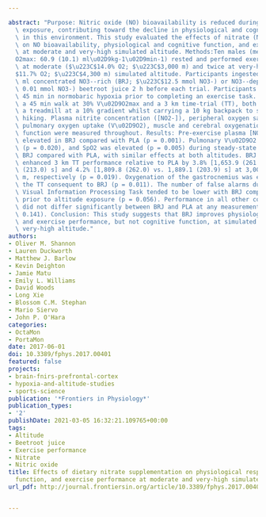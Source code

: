 ---
abstract: "Purpose: Nitric oxide (NO) bioavailability is reduced during acute altitude\
  \ exposure, contributing toward the decline in physiological and cognitive function\
  \ in this environment. This study evaluated the effects of nitrate (NO3-) supplementation\
  \ on NO bioavailability, physiological and cognitive function, and exercise performance\
  \ at moderate and very-high simulated altitude. Methods:Ten males (mean (SD): V\u02D9\
  O2max: 60.9 (10.1) ml\u02D9kg-1\u02D9min-1) rested and performed exercise twice\
  \ at moderate ($\u223C$14.0% O2; $\u223C$3,000 m) and twice at very-high ($\u223C\
  $11.7% O2; $\u223C$4,300 m) simulated altitude. Participants ingested either 140\
  \ ml concentrated NO3--rich (BRJ; $\u223C$12.5 mmol NO3-) or NO3--deplete (PLA;\
  \ 0.01 mmol NO3-) beetroot juice 2 h before each trial. Participants rested for\
  \ 45 min in normobaric hypoxia prior to completing an exercise task. Exercise comprised\
  \ a 45 min walk at 30% V\u02D9O2max and a 3 km time-trial (TT), both conducted on\
  \ a treadmill at a 10% gradient whilst carrying a 10 kg backpack to simulate altitude\
  \ hiking. Plasma nitrite concentration ([NO2-]), peripheral oxygen saturation (SpO2),\
  \ pulmonary oxygen uptake (V\u02D9O2), muscle and cerebral oxygenation, and cognitive\
  \ function were measured throughout. Results: Pre-exercise plasma [NO2-] was significantly\
  \ elevated in BRJ compared with PLA (p = 0.001). Pulmonary V\u02D9O2 was reduced\
  \ (p = 0.020), and SpO2 was elevated (p = 0.005) during steady-state exercise in\
  \ BRJ compared with PLA, with similar effects at both altitudes. BRJ supplementation\
  \ enhanced 3 km TT performance relative to PLA by 3.8% [1,653.9 (261.3) vs. 1718.7\
  \ (213.0) s] and 4.2% [1,809.8 (262.0) vs. 1,889.1 (203.9) s] at 3,000 and 4,300\
  \ m, respectively (p = 0.019). Oxygenation of the gastrocnemius was elevated during\
  \ the TT consequent to BRJ (p = 0.011). The number of false alarms during the Rapid\
  \ Visual Information Processing Task tended to be lower with BRJ compared with PLA\
  \ prior to altitude exposure (p = 0.056). Performance in all other cognitive tasks\
  \ did not differ significantly between BRJ and PLA at any measurement point (p \u2265\
  \ 0.141). Conclusion: This study suggests that BRJ improves physiological function\
  \ and exercise performance, but not cognitive function, at simulated moderate and\
  \ very-high altitude."
authors:
- Oliver M. Shannon
- Lauren Duckworth
- Matthew J. Barlow
- Kevin Deighton
- Jamie Matu
- Emily L. Williams
- David Woods
- Long Xie
- Blossom C.M. Stephan
- Mario Siervo
- John P. O'Hara
categories:
- OctaMon
- PortaMon
date: 2017-06-01
doi: 10.3389/fphys.2017.00401
featured: false
projects:
- brain-fnirs-prefrontal-cortex
- hypoxia-and-altitude-studies
- sports-science
publication: '*Frontiers in Physiology*'
publication_types:
- '2'
publishDate: 2021-03-05 16:32:21.109765+00:00
tags:
- Altitude
- Beetroot juice
- Exercise performance
- Nitrate
- Nitric oxide
title: Effects of dietary nitrate supplementation on physiological responses, cognitive
  function, and exercise performance at moderate and very-high simulated altitude
url_pdf: http://journal.frontiersin.org/article/10.3389/fphys.2017.00401/full

---

